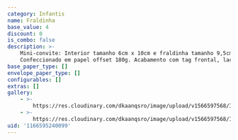 ```yaml
---
category: Infantis
name: Fraldinha
base_value: 4
discount: 0
is_combo: false
description: >-
    Mini-convite: Interior tamanho 6cm x 10cm e fraldinha tamanho 9,5cm x 7cm.
    Confeccionado em papel offset 180g. Acabamento com tag frontal, laço e ilhós.
base_paper_type: []
envelope_paper_type: []
configurables: []
extras: []
gallery:
    - >-
        https://res.cloudinary.com/dkaanqsro/image/upload/v1566597568/Infantis/Convite_fraldinha_1_dft0uw.jpg
    - >-
        https://res.cloudinary.com/dkaanqsro/image/upload/v1566597568/Infantis/Convite_fraldinha_2_mkqqii.jpg
uid: '1166595240099'
---
```

